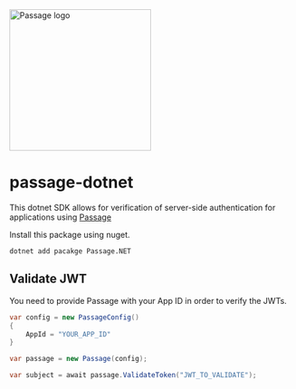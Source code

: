 <img src="https://storage.googleapis.com/passage-docs/passage-logo-gradient.svg" alt="Passage logo" style="width:250px;"/>

# passage-dotnet

This dotnet SDK allows for verification of server-side authentication for applications using [Passage](https://passage.id)

Install this package using nuget.

```dotnetcli
dotnet add pacakge Passage.NET
```

## Validate JWT
You need to provide Passage with your App ID in order to verify the JWTs.
```csharp
var config = new PassageConfig()
{
    AppId = "YOUR_APP_ID"
}

var passage = new Passage(config);

var subject = await passage.ValidateToken("JWT_TO_VALIDATE");
```
